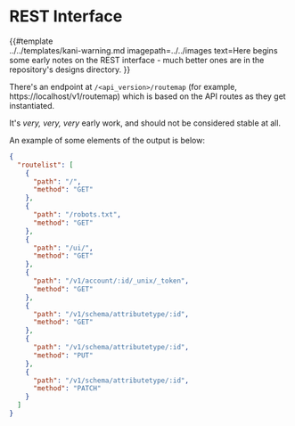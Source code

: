 # REST Interface


{{#template  
    ../../templates/kani-warning.md
    imagepath=../../images
    text=Here begins some early notes on the REST interface - much better ones are in the repository's designs directory.
}}

There's an endpoint at `/<api_version>/routemap` (for example, https://localhost/v1/routemap) which is based on the API routes as they get instantiated.

It's *very, very, very* early work, and should not be considered stable at all.

An example of some elements of the output is below:

```json
{
  "routelist": [
    {
      "path": "/",
      "method": "GET"
    },
    {
      "path": "/robots.txt",
      "method": "GET"
    },
    {
      "path": "/ui/",
      "method": "GET"
    },
    {
      "path": "/v1/account/:id/_unix/_token",
      "method": "GET"
    },
    {
      "path": "/v1/schema/attributetype/:id",
      "method": "GET"
    },
    {
      "path": "/v1/schema/attributetype/:id",
      "method": "PUT"
    },
    {
      "path": "/v1/schema/attributetype/:id",
      "method": "PATCH"
    }
  ]
}
```